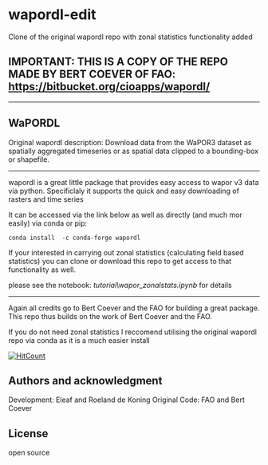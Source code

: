 # wapordl-edit

Clone of the original wapordl repo with zonal statistics functionality added

## IMPORTANT: THIS IS A COPY OF THE REPO MADE BY BERT COEVER OF FAO: https://bitbucket.org/cioapps/wapordl/ 

--------------

## WaPORDL

Original wapordl description: Download data from the WaPOR3 dataset as spatially aggregated timeseries or as spatial data clipped to a bounding-box or shapefile.

--------------

wapordl is a great little package that provides easy access to wapor v3 data via python. Specificlaly it supports the quick and easy downloading of rasters and time series

It can be accessed via the link below as well as directly (and much mor easily) via conda or pip:

    conda install  -c conda-forge wapordl

If your interested in carrying out zonal statistics (calculating field based statistics) you can clone or download this repo to get access to that functionality as well.

please see the notebook: *tutorial\wapor_zonalstats.ipynb* for details

--------------

Again all credits go to Bert Coever and the FAO for building a great package. This repo thus builds on the work of Bert Coever and the FAO.

If you do not need zonal statistics I reccomend utilising the original wapordl repo via conda as it is a much easier install

[![HitCount](https://hits.dwyl.com/operations@eleafcom/eLEAF-Github/wapordl-edit.svg?style=flat-square)](http://hits.dwyl.com/operations@eleafcom/eLEAF-Github/wapordl-edit) 

## Authors and acknowledgment
Development: Eleaf and Roeland de Koning
Original Code: FAO and Bert Coever

## License
open source

